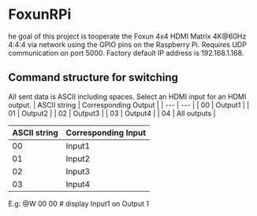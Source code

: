 # FoxunRPi
he goal of this project is tooperate the Foxun 4x4 HDMI Matrix 4K@60Hz 4:4:4 via network using the GPIO pins on the Raspberry Pi.
Requires UDP communication on port 5000.
Factory default IP address is 192.168.1.168.

Command structure for switching
---
All sent data is ASCII including spaces.
Select an HDMI input for an HDMI output.
| ASCII string | Corresponding Output |
| --- | --- |
| 00 | Output1 |
| 01 | Output2 |
| 02 | Output3 |
| 03 | Output4 |
| 04 | All outputs |

| ASCII string | Corresponding Input |
| --- | --- |
| 00 | Input1 |
| 01 | Input2 |
| 02 | Input3 |
| 03 | Input4 |

E.g: @W 00 00 #
display Input1 on Output 1
